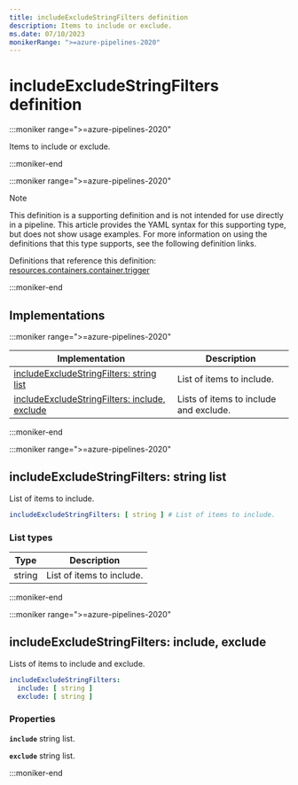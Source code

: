```yaml
---
title: includeExcludeStringFilters definition
description: Items to include or exclude.
ms.date: 07/10/2023
monikerRange: ">=azure-pipelines-2020"
---
```


# includeExcludeStringFilters definition

<!-- :::description::: -->
:::moniker range=">=azure-pipelines-2020"

<!-- :::editable-content name="description"::: -->
Items to include or exclude.
<!-- :::editable-content-end::: -->

:::moniker-end
<!-- :::description-end::: -->

<!-- :::parents::: -->
:::moniker range=">=azure-pipelines-2020"

> [!NOTE]
> This definition is a supporting definition and is not intended for use directly in a pipeline. This article provides the YAML syntax for this supporting type, but does not show usage examples. For more information on using the definitions that this type supports, see the following definition links.

Definitions that reference this definition: [resources.containers.container.trigger](resources-containers-container-trigger.md)

:::moniker-end
<!-- :::parents-end::: -->

## Implementations

<!-- :::implementations-list::: -->
:::moniker range=">=azure-pipelines-2020"

| Implementation | Description |
|---|---|
| [includeExcludeStringFilters: string list](#includeexcludestringfiltersstringlist) | List of items to include. |
| [includeExcludeStringFilters: include, exclude](#includeexcludestringfiltersobjectproperties) | Lists of items to include and exclude. |

:::moniker-end
<!-- :::implementations-list-end::: -->

<!-- :::remarks::: -->
<!-- :::editable-content name="remarks"::: -->
<!-- :::editable-content-end::: -->
<!-- :::remarks-end::: -->

<!-- :::examples::: -->
<!-- :::editable-content name="examples"::: -->
<!-- :::editable-content-end::: -->
<!-- :::examples-end::: -->

<!-- :::implementations::: -->
<!-- :::implementation-item name="includeExcludeStringFilters: string list"::: -->
<a name="includeexcludestringfiltersstringlist"></a>
<!-- :::arrayAnyOf::: -->
:::moniker range=">=azure-pipelines-2020"

<!-- :::implementation-signature::: -->
## includeExcludeStringFilters: string list
<!-- :::implementation-signature-end::: -->

<!-- :::implementation-description::: -->
<!-- :::editable-content name="description"::: -->
List of items to include.
<!-- :::editable-content-end::: -->
<!-- :::implementation-description-end::: -->

<!-- :::implementation-syntax::: -->
```yaml
includeExcludeStringFilters: [ string ] # List of items to include.
```
<!-- :::implementation-syntax-end::: -->

### List types

<!-- :::implementation-list-types::: -->
| Type | Description |
|---|---|
| string | List of items to include. |
<!-- :::implementation-list-types-end::: -->

:::moniker-end
<!-- :::arrayAnyOf-end::: -->

<!-- :::remarks::: -->
<!-- :::editable-content name="remarks"::: -->
<!-- :::editable-content-end::: -->
<!-- :::remarks-end::: -->

<!-- :::examples::: -->
<!-- :::editable-content name="examples"::: -->
<!-- :::editable-content-end::: -->
<!-- :::examples-end::: -->
<!-- :::implementation-item-end::: -->
<!-- :::implementation-item name="includeExcludeStringFilters: object properties"::: -->
<a name="includeexcludestringfiltersobjectproperties"></a>
<!-- :::objectAnyOf::: -->
:::moniker range=">=azure-pipelines-2020"

<!-- :::implementation-signature::: -->
## includeExcludeStringFilters: include, exclude
<!-- :::implementation-signature-end::: -->

<!-- :::implementation-description::: -->
<!-- :::editable-content name="description"::: -->
Lists of items to include and exclude.
<!-- :::editable-content-end::: -->
<!-- :::implementation-description-end::: -->

<!-- :::implementation-syntax::: -->
```yaml
includeExcludeStringFilters:
  include: [ string ]
  exclude: [ string ]
```
<!-- :::implementation-syntax-end::: -->

<!-- :::implementation-properties::: -->
### Properties

<!-- :::item name="include"::: -->
**`include`** string list.<br><!-- :::editable-content name="propDescription"::: -->
<!-- :::editable-content-end::: -->
<!-- :::item-end::: -->
<!-- :::item name="exclude"::: -->
**`exclude`** string list.<br><!-- :::editable-content name="propDescription"::: -->
<!-- :::editable-content-end::: -->
<!-- :::item-end::: -->
<!-- :::implementation-properties-end::: -->

:::moniker-end
<!-- :::objectAnyOf-end::: -->

<!-- :::remarks::: -->
<!-- :::editable-content name="remarks"::: -->
<!-- :::editable-content-end::: -->
<!-- :::remarks-end::: -->

<!-- :::examples::: -->
<!-- :::editable-content name="examples"::: -->
<!-- :::editable-content-end::: -->
<!-- :::examples-end::: -->
<!-- :::implementation-item-end::: -->
<!-- :::implementations-end::: -->

<!-- :::see-also::: -->
<!-- :::editable-content name="seeAlso"::: -->
<!-- :::editable-content-end::: -->
<!-- :::see-also-end::: -->
